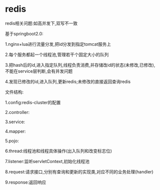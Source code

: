 # redis
redis相关问题:如高并发下,双写不一致

基于springboot2.0:

1.nginx+lua进行流量分发,把id分发到指定tomcat服务上

2.每个服务都起一个线程池,管理若干个固定大小的队列

3.把hash后的id,进入指定队列,线程负责消费,并存储改id的状态(未修改,已修改),不能在service层判断,会有并发问题

4.发现已修改的id,进入队列,更新redis;未修改的直接返回查询redis


文件结构:

1.config:redis-cluster的配置

2.controller:

3.service:

4.mapper:

5.pojo:

6.thread:线程池和线程具体操作(出入队列和改变标志位)

7.listener:监听servletContext,初始化线程池

8.request:请求接口,分别有查询和更新的实现类,对应不同的业务处理(handler)

9.response:返回响应
